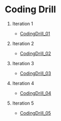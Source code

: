 # Coding Drill

1. Iteration 1

    - [CodingDrill_01](CodingDrill_01.ipynb)

2. Iteration 2

    - [CodingDrill_02](CodingDrill_02.ipynb)

3. Iteration 3

    - [CodingDrill_03](CodingDrill_03.ipynb)

4. Iteration 4

    - [CodingDrill_04](CodingDrill_04.ipynb)

5. Iteration 5

    - [CodingDrill_05](CodingDrill_05.ipynb)
